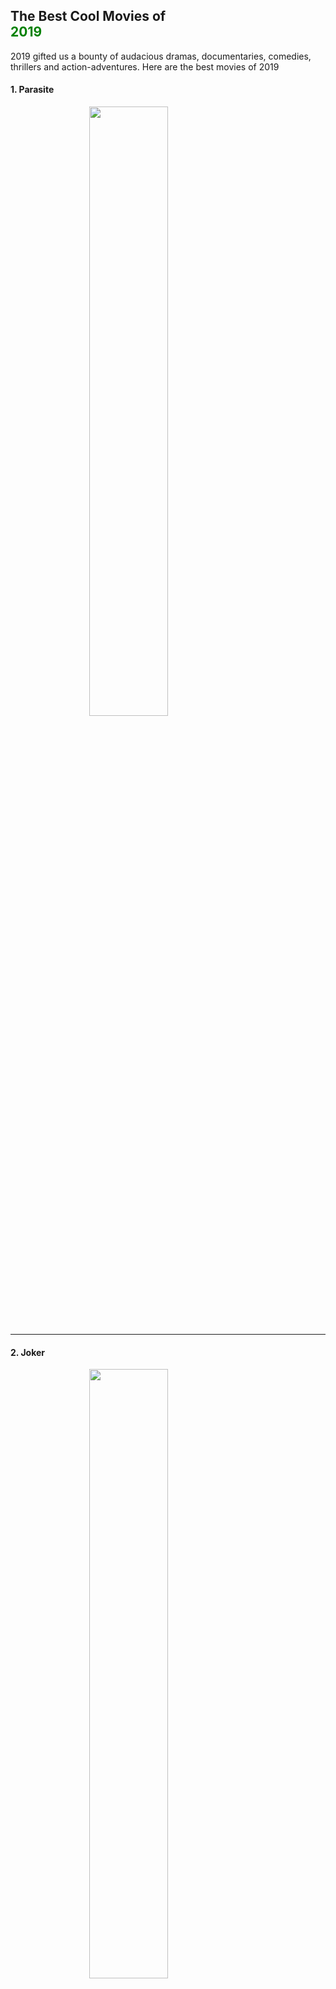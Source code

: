 <style>
.year {
    color: green;
    
}
img {
    display: block;
  margin-left: auto;
  margin-right: auto;
  width: 50%;
}
</style>


## The Best Cool Movies of <br> <span class="year">2019</span>

2019 gifted us a bounty of audacious dramas, documentaries, comedies, thrillers and action-adventures. Here are the best movies of 2019
<br>

#### 1. Parasite

![](https://static0.srcdn.com/wordpress/wp-content/uploads/2019/12/Parasite-Poster.jpg?q=50&fit=crop&w=740&h=1096&dpr=1.5)

___

#### 2. Joker

![](https://static3.srcdn.com/wordpress/wp-content/uploads/2019/12/Joker-Poster.jpg?q=50&fit=crop&w=740&h=1096&dpr=1.5)

___

#### 3. Ad Astra

![](https://static1.srcdn.com/wordpress/wp-content/uploads/2019/12/Ad-Astra-Poster.jpg?q=50&fit=crop&w=740&h=1096&dpr=1.5)

___

#### 4. Once Upon a Time In Hollywood

![](https://static0.srcdn.com/wordpress/wp-content/uploads/2019/12/Once-Upon-a-Time-in-Hollywood-Poster.jpg?q=50&fit=crop&w=740&h=1096&dpr=1.5)


***

## Some additions from Alina:

5. Bombshell
 ![](https://upload.wikimedia.org/wikipedia/en/f/f3/Bombshell_poster.jpg)

6. The Gentlemen
 
![](https://www.reviewsphere.org/wp-content/uploads/2020/02/The-Gentlemen-2019.jpg)
___